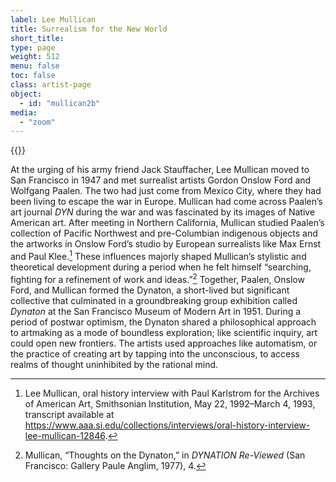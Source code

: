 ```yaml
---
label: Lee Mullican
title: Surrealism for the New World
short_title:
type: page
weight: 512
menu: false
toc: false
class: artist-page
object:
  - id: "mullican2b"
media:
  - "zoom"
---
```

{{<q-figure id="mullican2b">}}

At the urging of his army friend Jack Stauffacher, Lee Mullican moved to San Francisco in 1947 and met surrealist artists Gordon Onslow Ford and Wolfgang Paalen. The two had just come from Mexico City, where they had been living to escape the war in Europe. Mullican had come across Paalen’s art journal *DYN* during the war and was fascinated by its images of Native American art. After meeting in Northern California, Mullican studied Paalen’s collection of Pacific Northwest and pre-Columbian indigenous objects and the artworks in Onslow Ford’s studio by European surrealists like Max Ernst and Paul Klee.[^2] These influences majorly shaped Mullican’s stylistic and theoretical development during a period when he felt himself “searching, fighting for a refinement of work and ideas.”[^3] Together, Paalen, Onslow Ford, and Mullican formed the Dynaton, a short-lived but significant collective that culminated in a groundbreaking group exhibition called *Dynaton* at the San Francisco Museum of Modern Art in 1951. During a period of postwar optimism, the Dynaton shared a philosophical approach to artmaking as a mode of boundless exploration; like scientific inquiry, art could open new frontiers. The artists used approaches like automatism, or the practice of creating art by tapping into the unconscious, to access realms of thought uninhibited by the rational mind.

[^1]: Christopher Knight in “The Short, Happy Life of Dynaton,” *Los Angeles Times*, December 16, 1992, available at https://www.latimes.com/archives/la-xpm-1992-12-16-ca-1811-story.html.

[^2]: Lee Mullican, oral history interview with Paul Karlstrom for the Archives of American Art, Smithsonian Institution, May 22, 1992–March 4, 1993, transcript available at https://www.aaa.si.edu/collections/interviews/oral-history-interview-lee-mullican-12846.

[^3]: Mullican, “Thoughts on the Dynaton,” in *DYNATION Re-Viewed* (San Francisco: Gallery Paule Anglim, 1977), 4.
